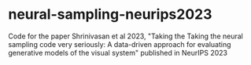 # neural-sampling-neurips2023
Code for the paper Shrinivasan et al 2023, "Taking the Taking the neural sampling code very seriously: A data-driven approach for evaluating generative models of the visual system" published in NeurIPS 2023
